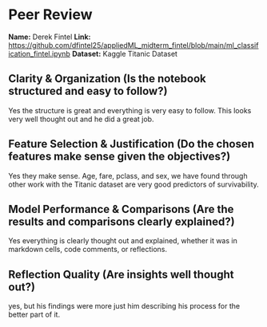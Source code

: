# Peer Review

**Name:** Derek Fintel
**Link:** https://github.com/dfintel25/appliedML_midterm_fintel/blob/main/ml_classification_fintel.ipynb
**Dataset:** Kaggle Titanic Dataset

## Clarity & Organization (Is the notebook structured and easy to follow?)
Yes the structure is great and everything is very easy to follow. This looks very well thought out and he did a great job.

## Feature Selection & Justification (Do the chosen features make sense given the objectives?)
Yes they make sense. Age, fare, pclass, and sex, we have found through other work with the Titanic dataset are very good predictors of survivability.

## Model Performance & Comparisons (Are the results and comparisons clearly explained?)
Yes everything is clearly thought out and explained, whether it was in markdown cells, code comments, or reflections.

## Reflection Quality (Are insights well thought out?)
yes, but his findings were more just him describing his process for the better part of it.